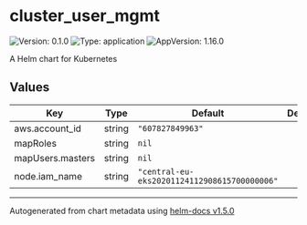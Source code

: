 # cluster_user_mgmt

![Version: 0.1.0](https://img.shields.io/badge/Version-0.1.0-informational?style=flat-square) ![Type: application](https://img.shields.io/badge/Type-application-informational?style=flat-square) ![AppVersion: 1.16.0](https://img.shields.io/badge/AppVersion-1.16.0-informational?style=flat-square)

A Helm chart for Kubernetes

## Values

| Key | Type | Default | Description |
|-----|------|---------|-------------|
| aws.account_id | string | `"607827849963"` |  |
| mapRoles | string | `nil` |  |
| mapUsers.masters | string | `nil` |  |
| node.iam_name | string | `"central-eu-eks20201124112908615700000006"` |  |

----------------------------------------------
Autogenerated from chart metadata using [helm-docs v1.5.0](https://github.com/norwoodj/helm-docs/releases/v1.5.0)
